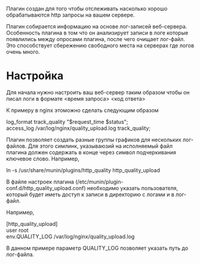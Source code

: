 Плагин создан для того чтобы отслеживать насколько хорошо
обрабатываются http запросы на вашем сервере. 

Плагин собирается информацию на основе лог-записей веб-сервера.
Особенность плагина в том что он анализирует записи в логе которые
появлились между опросами плагина, после чего очищает лог-файл. Это
способствует сбережению свободного места на серверах где логов очень
много.

Настройка
====================

Для начала нужно настроить ваш веб-сервер таким образом чтобы он писал
логи в формате <время запроса> <код ответа>

К примеру в nginx этоможно сделать следующим образом

log_format track_quality "$request_time $status";  
access_log  /var/log/nginx/quality_upload.log track_quality;  

Плагин позволяет создать разные группы графиков для нескольких
лог-файлов. Для этого симлинк, указываюзий на исполняемый файл плагина 
должен содержать в конце через символ подчеркивания ключевое слово.
Например,

ln -s /usr/share/munin/plugins/http_quality http_quality_upload  

В файле настроек плагина (/etc/munin/plugin-conf.d/http_quality_upload.conf)
необходимо указать пользователя, который будет иметь доступ к записи 
в директорию с логами и в лог-файл.

Например,

[http_quality_upload]  
user root  
env.QUALITY_LOG /var/log/nginx/quality_upload.log  

В данном примере параметр QUALITY_LOG позволяет указать путь до
лог-файла.


